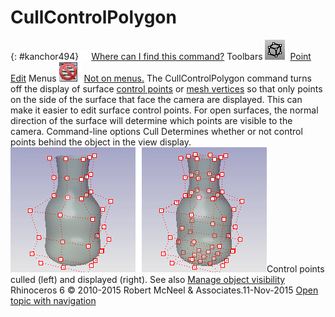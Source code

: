 ---
---


# CullControlPolygon
{: #kanchor494}
 [![images/transparent.gif](images/transparent.gif)Where can I find this command?](javascript:void(0);) Toolbars
![images/cullcontrolpolygon.png](images/cullcontrolpolygon.png) [Point Edit](point-edit-toolbar.html) 
Menus
![images/-no-menu-item.png](images/-no-menu-item.png) [Not on menus.](menuwhattodo.html) 
The CullControlPolygon command turns off the display of surface [control points](controlpoint.html) or [mesh vertices](meshvertex.html) so that only points on the side of the surface that face the camera are displayed.
This can make it easier to edit surface control points.
For open surfaces, the normal direction of the surface will determine which points are visible to the camera.
Command-line options
Cull
Determines whether or not control points behind the object in the view display.
![images/cullcontrolpolygon-off.png](images/cullcontrolpolygon-off.png)Control points culled (left) and displayed (right).
See also
 [Manage object visibility](sak-visibility.html) 
&#160;
&#160;
Rhinoceros 6 © 2010-2015 Robert McNeel &amp; Associates.11-Nov-2015
 [Open topic with navigation](cullcontrolpolygon.html) 

